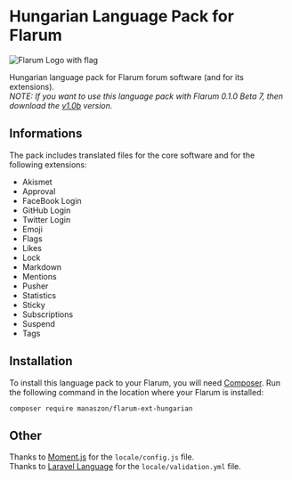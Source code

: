 # Hungarian Language Pack for Flarum
![Flarum Logo with flag](https://i.cubeupload.com/3ocEzz.png)

Hungarian language pack for Flarum forum software (and for its extensions).  
_NOTE: If you want to use this language pack with Flarum 0.1.0 Beta 7, then download the [v1.0b](https://github.com/manaszon/flarum-ext-hungarian/releases/tag/v1.0b) version._

## Informations
The pack includes translated files for the core software and for the following extensions:
- Akismet
- Approval
- FaceBook Login
- GitHub Login
- Twitter Login
- Emoji
- Flags
- Likes
- Lock
- Markdown
- Mentions
- Pusher
- Statistics
- Sticky
- Subscriptions
- Suspend
- Tags

## Installation
To install this language pack to your Flarum, you will need [Composer](https://getcomposer.org/). Run the following command in the location where your Flarum is installed:
```
composer require manaszon/flarum-ext-hungarian
```

## Other
Thanks to [Moment.js](https://github.com/moment/moment) for the `locale/config.js` file.<br>
Thanks to [Laravel Language](https://github.com/caouecs/Laravel-lang) for the `locale/validation.yml` file.
